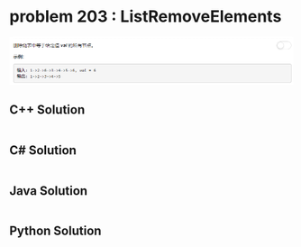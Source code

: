 
# problem 203 : ListRemoveElements

<img src="https://github.com/Peefy/PeefyLeetCode/blob/master/doc/201-300/203.ListRemoveElements/problem.png"/>


## C++ Solution

```c++

```

## C# Solution

```csharp


```

## Java Solution

```java


```

## Python Solution

```python


```




